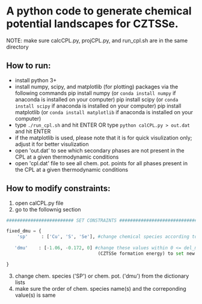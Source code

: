 # A python code to generate chemical potential landscapes for CZTSSe.

NOTE: make sure calcCPL.py, projCPL.py, and run_cpl.sh are in the same directory

## How to run:
- install python 3+
- install numpy, scipy, and matplotlib (for plotting) packages via the following commands
   pip install numpy (or `conda install numpy` if anaconda is installed on your computer)
   pip install scipy (or `conda install scipy` if anaconda is installed on your computer)
   pip install matplotlib (or `conda install matplotlib` if anaconda is installed on your computer)
- type `./run_cpl.sh` and hit ENTER OR type `python calCPL.py > out.dat` and hit ENTER
- if the matplotlib is used, please note that it is for quick visulization only; adjust it for better visulization
- open 'out.dat' to see which secondary phases are not present in the CPL at a given thermodynamic conditions
- open 'cpl.dat' file to see all chem. pot. points for all phases present in the CPL at a given thermodynamic conditions


## How to modify constraints:
1. open calCPL.py file
2. go to the follownig section
 
```python
######################### SET CONSTRAINTS ################################

fixed_dmu = {
    'sp'     : ['Cu', 'S', 'Se'], #change chemical species according to your need
   
   'dmu'    : [-1.06, -0.172, 0] #change these values within 0 <= del_mu_sp <= pdHf \
                                  (CZTSSe formation energy) to set new constranints

}
```

3. change chem. species ('SP') or chem. pot. ('dmu') from the dictionary lists
4. make sure the order  of chem. species name(s) and the correponding value(s) is same

